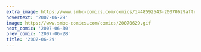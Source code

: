 ```yaml
---
extra_image: https://www.smbc-comics.com/comics/1448592543-20070629after.png
hovertext: '2007-06-29'
image: https://www.smbc-comics.com/comics/20070629.gif
next_comic: '2007-06-30'
prev_comic: '2007-06-28'
title: '2007-06-29'
---
```


